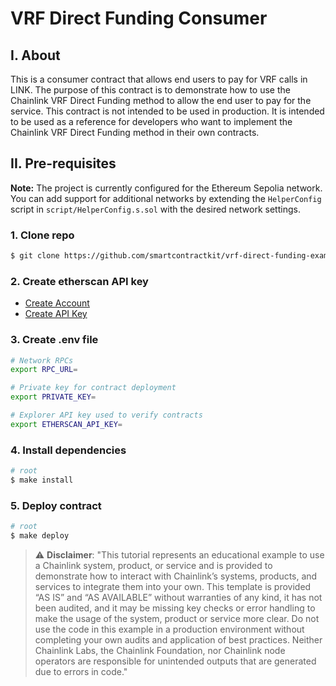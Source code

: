 # VRF Direct Funding Consumer

## I. About

This is a consumer contract that allows end users to pay for VRF calls in LINK. The purpose of this contract is to demonstrate how to use the Chainlink VRF Direct Funding method to allow the end user to pay for the service. This contract is not intended to be used in production. It is intended to be used as a reference for developers who want to implement the Chainlink VRF Direct Funding method in their own contracts.

## II. Pre-requisites

**Note:** The project is currently configured for the Ethereum Sepolia network. You can add support for additional networks by extending the `HelperConfig` script in `script/HelperConfig.s.sol` with the desired network settings.

### 1. Clone repo

```bash
$ git clone https://github.com/smartcontractkit/vrf-direct-funding-example.git
```

### 2. Create etherscan API key

- [Create Account](https://docs.etherscan.io/getting-started/creating-an-account)
- [Create API Key](https://docs.etherscan.io/getting-started/viewing-api-usage-st)

### 3. Create .env file

```bash
# Network RPCs
export RPC_URL=

# Private key for contract deployment
export PRIVATE_KEY=

# Explorer API key used to verify contracts
export ETHERSCAN_API_KEY=
```

### 4. Install dependencies

```bash
# root
$ make install
```

### 5. Deploy contract

```bash
# root
$ make deploy
```

> :warning: **Disclaimer**: "This tutorial represents an educational example to use a Chainlink system, product, or service and is provided to demonstrate how to interact with Chainlink’s systems, products, and services to integrate them into your own. This template is provided “AS IS” and “AS AVAILABLE” without warranties of any kind, it has not been audited, and it may be missing key checks or error handling to make the usage of the system, product or service more clear. Do not use the code in this example in a production environment without completing your own audits and application of best practices. Neither Chainlink Labs, the Chainlink Foundation, nor Chainlink node operators are responsible for unintended outputs that are generated due to errors in code."
